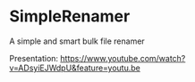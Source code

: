 # SimpleRenamer
A simple and smart bulk file renamer

Presentation: https://www.youtube.com/watch?v=ADsyiEJWdpU&feature=youtu.be
